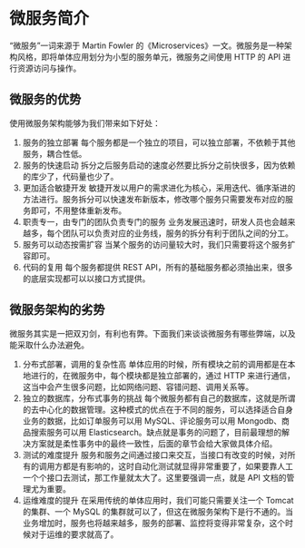 # 微服务简介

“微服务”一词来源于 Martin Fowler 的《Microservices》一文。微服务是一种架构风格，即将单体应用划分为小型的服务单元，微服务之间使用 HTTP 的 API 进行资源访问与操作。

## 微服务的优势

使用微服务架构能够为我们带来如下好处：


1. 服务的独立部署
   每个服务都是一个独立的项目，可以独立部署，不依赖于其他服务，耦合性低。
2. 服务的快速启动
   拆分之后服务启动的速度必然要比拆分之前快很多，因为依赖的库少了，代码量也少了。
3. 更加适合敏捷开发
   敏捷开发以用户的需求进化为核心，采用迭代、循序渐进的方法进行。服务拆分可以快速发布新版本，修改哪个服务只需要发布对应的服务即可，不用整体重新发布。
4. 职责专一，由专门的团队负责专门的服务
   业务发展迅速时，研发人员也会越来越多，每个团队可以负责对应的业务线，服务的拆分有利于团队之间的分工。
5. 服务可以动态按需扩容
   当某个服务的访问量较大时，我们只需要将这个服务扩容即可。
6. 代码的复用
   每个服务都提供 REST API，所有的基础服务都必须抽出来，很多的底层实现都可以以接口方式提供。

## 微服务架构的劣势

微服务其实是一把双刃剑，有利也有弊。下面我们来谈谈微服务有哪些弊端，以及能采取什么办法避免。

1. 分布式部署，调用的复杂性高
   单体应用的时候，所有模块之前的调用都是在本地进行的，在微服务中，每个模块都是独立部署的，通过 HTTP 来进行通信，这当中会产生很多问题，比如网络问题、容错问题、调用关系等。
2. 独立的数据库，分布式事务的挑战
   每个微服务都有自己的数据库，这就是所谓的去中心化的数据管理。这种模式的优点在于不同的服务，可以选择适合自身业务的数据，比如订单服务可以用 MySQL、评论服务可以用 Mongodb、商品搜索服务可以用 Elasticsearch。缺点就是事务的问题了，目前最理想的解决方案就是柔性事务中的最终一致性，后面的章节会给大家做具体介绍。
3. 测试的难度提升
   服务和服务之间通过接口来交互，当接口有改变的时候，对所有的调用方都是有影响的，这时自动化测试就显得非常重要了，如果要靠人工一个个接口去测试，那工作量就太大了。这里要强调一点，就是 API 文档的管理尤为重要。
4. 运维难度的提升
   在采用传统的单体应用时，我们可能只需要关注一个 Tomcat 的集群、一个 MySQL 的集群就可以了，但这在微服务架构下是行不通的。当业务增加时，服务也将越来越多，服务的部署、监控将变得非常复杂，这个时候对于运维的要求就高了。
